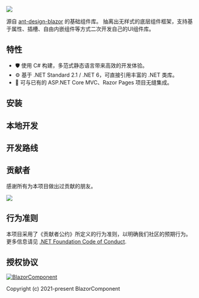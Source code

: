![](https://github.com/BlazorComponent/BlazorComponent/raw/develop/docs/logo_blazorcomponent_1280_640_01.jpg)

源自 [ant-design-blazor](https://github.com/ant-design-blazor/ant-design-blazor) 的基础组件库。
抽离出无样式的底层组件框架，支持基于属性、插槽、自由内嵌组件等方式二次开发自己的UI组件库。

## 特性

- 🛡 使用 C# 构建，多范式静态语言带来高效的开发体验。
- ⚙️ 基于 .NET Standard 2.1 / .NET 6，可直接引用丰富的 .NET 类库。
- 🎁 可与已有的 ASP.NET Core MVC、Razor Pages 项目无缝集成。

## 安装


## 本地开发


## 开发路线


## 贡献者

感谢所有为本项目做出过贡献的朋友。

<a href="https://github.com/blazorcomponent/blazorcomponent/graphs/contributors"> 
    <img src="https://contrib.rocks/image?repo=blazorcomponent/blazorcomponent" /> 
</a>

## 行为准则

本项目采用了《贡献者公约》所定义的行为准则，以明确我们社区的预期行为。
更多信息请见 [.NET Foundation Code of Conduct](https://dotnetfoundation.org/code-of-conduct).

## 授权协议

[![BlazorComponent](https://img.shields.io/badge/License-MIT-blue?style=flat-square)](https://github.com/BlazorComponent/BlazorComponent/blob/master/LICENSE)

Copyright (c) 2021-present BlazorComponent
